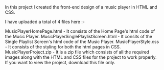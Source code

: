 In this project I created the front-end design of a music player in HTML and CSS.

I have uploaded a total of 4 files here :-

MusicPlayerHomePage.html - It consists of the Home Page's html code of the Music Player.
MusicPlayerSinglePlaylistScreen.html - It consits of the Single Playlist Screen's html code of the Music Player.
MusicPlayerStyle.css - It consists of the styling for both the html pages in CSS.
MusicPlayerProject.zip - It is a zip file which consists of all the required images along with the HTML and CSS files for the project to work properly. If you want to view the project, download this file only.
